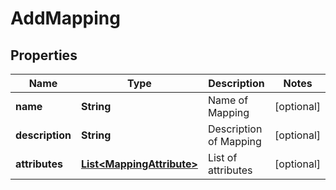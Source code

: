 

# AddMapping


## Properties

| Name | Type | Description | Notes |
|------------ | ------------- | ------------- | -------------|
|**name** | **String** | Name of Mapping |  [optional] |
|**description** | **String** | Description of Mapping |  [optional] |
|**attributes** | [**List&lt;MappingAttribute&gt;**](MappingAttribute.md) | List of attributes |  [optional] |



